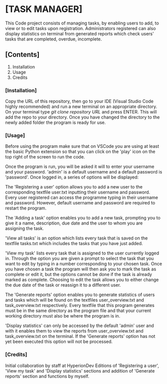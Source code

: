 # [TASK MANAGER]
 
This Code project consists of managing tasks, by enabling users to add, to view 
or to edit tasks upon registration. Administrators registered can also display 
statistics on terminal from generated reports which check users' tasks that are 
completed, overdue, incomplete.

## [Contents]

1. Installation
2. Usage
3. Credits

### [Installation]

Copy the URL of this repository, then go to your IDE (Visual Studio Code highly
recommended) and run a new terminal on an appropriate directory. On your
terminal type _git clone repository URL_ and press ENTER. This will add the repo to
your directory. Once you have changed the directory to the newly added folder the
program is ready for use.

### [Usage]

Before using the program make sure that on VSCode you are using at least the basic
Python extension so that you can click on the 'play' icon on the top right of the
screen to run the code.


Once the program is run, you will be asked it will to enter your username and your
password.  'admin' is a default username and a default password is
'password'. Once logged in, a series of options will be displayed:

The 'Registering a user' option allows you to add a new user to the corresponding
textfile user.txt inputting their username and password. Every user registered can 
access the programme typing in their username and password. However, default 
username and password are required to restart the program. 
 
The 'Adding a task' option enables you to add a new task, prompting you to give it a 
name, description, due date and the user to whom you are assigning the task.

'View all tasks' is an option which lists every task that is saved on the textfile 
tasks.txt which includes the tasks that you have just added.

'View my task' lists every task that is assigned to the user currently logged in. 
Through the option you are given a prompt to select the task that you want to edit 
by typing in a number corresponding to your chosen task. Once you have chosen a 
task the program will then ask you to mark the task as complete or edit it, but the 
options cannot be done if the task is already marked as complete. Choosing to edit 
the task allows you to either change the due date of the task or reassign it to a 
different user.


The 'Generate reports' option enables you to generate statistics of users and tasks 
which will be found on the textfiles user_overview.txt and task_overview.txt 
respectively. Every textfile that this program generates must be in the same 
directory as the program file and that your current working directory must also 
be where the program is in.


'Display statistics' can only be accessed by the default 'admin' user and with it 
enables them to view the reports from user_overview.txt and task_overview.txt on 
the terminal. If the 'Generate reports' option has not yet been executed this 
option will not be processed.


### [Credits]
Initial collaboration by staff at HyperionDev
Editions of 'Registering a user', 'View my task' and 'Display statistics' sections 
and addition of 'Generate reports' section and functions by myself.






